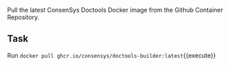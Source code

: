 Pull the latest ConsenSys Doctools Docker image from the Github Container Repository.

## Task

Run `docker pull ghcr.io/consensys/doctools-builder:latest`{{execute}}
